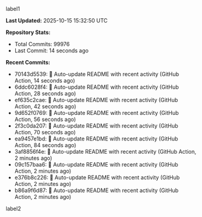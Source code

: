 
label1 
<!-- ACTIVITY_START -->
**Last Updated:** 2025-10-15 15:32:50 UTC

**Repository Stats:**
- Total Commits: 99976
- Last Commit: 14 seconds ago

**Recent Commits:**
- 70143d5539: 🤖 Auto-update README with recent activity (GitHub Action, 14 seconds ago)
- 6ddc6028f4: 🤖 Auto-update README with recent activity (GitHub Action, 28 seconds ago)
- ef635c2cae: 🤖 Auto-update README with recent activity (GitHub Action, 42 seconds ago)
- 9d652f0769: 🤖 Auto-update README with recent activity (GitHub Action, 56 seconds ago)
- 2f3c0da207: 🤖 Auto-update README with recent activity (GitHub Action, 70 seconds ago)
- ea9457e1bd: 🤖 Auto-update README with recent activity (GitHub Action, 84 seconds ago)
- 3af8856f4e: 🤖 Auto-update README with recent activity (GitHub Action, 2 minutes ago)
- 09c157baa6: 🤖 Auto-update README with recent activity (GitHub Action, 2 minutes ago)
- e376b8c226: 🤖 Auto-update README with recent activity (GitHub Action, 2 minutes ago)
- b86a9f6d87: 🤖 Auto-update README with recent activity (GitHub Action, 2 minutes ago)
<!-- ACTIVITY_END -->

label2
